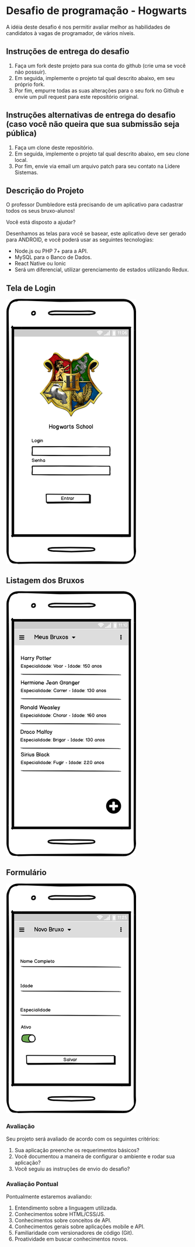 # Desafio de programação - Hogwarts

A idéia deste desafio é nos permitir avaliar melhor as habilidades de candidatos à vagas de programador, de vários níveis.

## Instruções de entrega do desafio

1. Faça um fork deste projeto para sua conta do github (crie uma se você não possuir).
2. Em seguida, implemente o projeto tal qual descrito abaixo, em seu próprio fork.
3. Por fim, empurre todas as suas alterações para o seu fork no Github e envie um pull request para este repositório original.

## Instruções alternativas de entrega do desafio (caso você não queira que sua submissão seja pública)
1. Faça um clone deste repositório.
2. Em seguida, implemente o projeto tal qual descrito abaixo, em seu clone local.
3. Por fim, envie via email um arquivo patch para seu contato na Lidere Sistemas. 

## Descrição do Projeto
O professor Dumbledore está precisando de um aplicativo para cadastrar todos os seus bruxo-alunos!

Você está disposto a ajudar?

Desenhamos as telas para você se basear, este aplicativo deve ser gerado para ANDROID, e você poderá usar as seguintes tecnologias:
- Node.js ou PHP 7+ para a API.
- MySQL para o Banco de Dados.
- React Native ou Ionic
- Será um diferencial, utilizar gerenciamento de estados utilizando Redux.

## Tela de Login

![app-login](APP-LOGIN.png)

## Listagem dos Bruxos

![app-list](APP-LIST.png)

## Formulário

![app-bruxo](APP-BRUXO.png)


### Avaliação
Seu projeto será avaliado de acordo com os seguintes critérios:
1. Sua aplicação preenche os requerimentos básicos?
2. Você documentou a maneira de configurar o ambiente e rodar sua aplicação?
3. Você seguiu as instruções de envio do desafio?

### Avaliação Pontual
Pontualmente estaremos avaliando:

1. Entendimento sobre a linguagem utilizada.
2. Conhecimentos sobre HTML/CSS/JS.
3. Conhecimentos sobre conceitos de API.
4. Conhecimentos gerais sobre aplicações mobile e API.
5. Familiaridade com versionadores de código (Git).
6. Proatividade em buscar conhecimentos novos.

